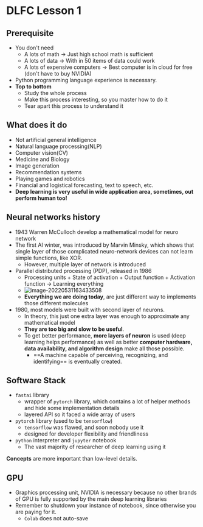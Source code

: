 # DLFC Lesson 1

## Prerequisite

- You don't need
  - A lots of math -> Just high school math is sufficient
  - A lots of data -> With in 50 items of data could work
  - A lots of expensive computers -> Best computer is in cloud for free (don't have to buy NVIDIA)
- Python programming language experience is necessary. 
- **Top to bottom**
  - Study the whole process
  - Make this process interesting, so you master how to do it
  - Tear apart this process to understand it

## What does it do

- Not artificial general intelligence
- Natural language processing(NLP)
- Computer vision(CV)
- Medicine and Biology
- Image generation
- Recommendation systems
- Playing games and robotics
- Financial and logistical forecasting, text to speech, etc.
- **Deep learning is very useful in wide application area, sometimes, out perform human too!** 

## Neural networks history

- 1943 Warren McCulloch develop a mathematical model for neuro network
- The first AI winter, was introduced by Marvin Minsky, which shows that single layer of those complicated neuro-network devices can not learn simple functions, like XOR.
  - However, multiple layer of network is introduced
- Parallel distributed processing (PDP), released in 1986
  - Processing units + State of activation + Output function + Activation function -> Learning everything
  - ![image-20220531163433508](C:/Users/Cao20/AppData/Roaming/Typora/typora-user-images/image-20220531163433508.png)
  - **Everything we are doing today**, are just different way to implements those different molecules
- 1980, most models were built with second layer of neurons.
  - In theory, this just one extra layer was enough to approximate any mathematical model
  - **They are too big and slow to be useful**.
  - To get better performance, **more layers of neuron** is used (deep learning helps performance) as well as better **computer hardware, data availability, and algorithm design** make all those possible.
    - ==A machine capable of perceiving, recognizing, and identifying== is eventually created.

## Software Stack

- `fastai` library
  - wrapper of `pytorch` library, which contains a lot of helper methods and hide some implementation details
  - layered API so it faced a wide array of users
- `pytorch` library (used to be `tensorflow`)
  - `tensorflow` was flawed, and soon nobody use it
  - designed for developer flexibility and friendliness
- `python` interpreter and `jupyter` notebook
  - The vast majority of researcher of deep learning using it

**Concepts** are more important than low-level details.

## GPU

- Graphics processing unit, NVIDIA is necessary because no other brands of GPU is fully supported by the main deep learning libraries
- Remember to shutdown your instance of notebook, since otherwise you are paying for it.
  - `Colab` does not auto-save





